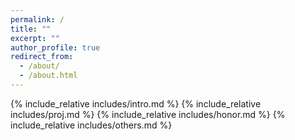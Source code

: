 ```yaml
---
permalink: /
title: ""
excerpt: ""
author_profile: true
redirect_from: 
  - /about/
  - /about.html
---
```


<span class='anchor' id='about-me'></span>
{% include_relative includes/intro.md %}
{% include_relative includes/proj.md %}
{% include_relative includes/honor.md %}
{% include_relative includes/others.md %}